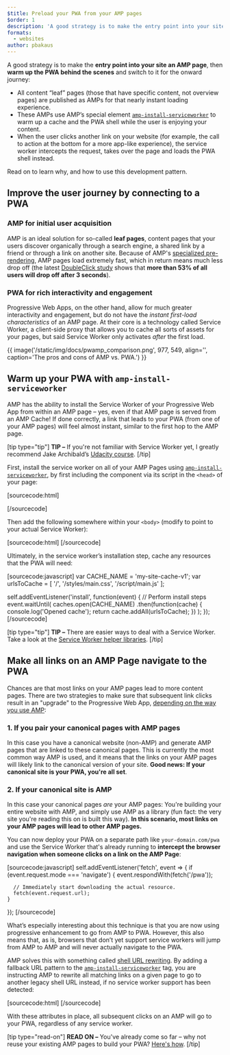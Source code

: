 ```yaml
---
$title: Preload your PWA from your AMP pages
$order: 1
description: 'A good strategy is to make the entry point into your site an AMP page, then warm up the PWA behind the scenes and switch to ...'
formats:
  - websites
author: pbakaus
---
```


A good strategy is to make the **entry point into your site an AMP page**, then **warm up the PWA behind the scenes** and switch to it for the onward journey:

* All content “leaf” pages (those that have specific content, not overview pages) are published as AMPs for that nearly instant loading experience.
* These AMPs use AMP’s special element [`amp-install-serviceworker`](../../../documentation/components/reference/amp-install-serviceworker.md) to warm up a cache and the PWA shell while the user is enjoying your content.
* When the user clicks another link on your website (for example, the call to action at the bottom for a more app-like experience), the service worker intercepts the request, takes over the page and loads the PWA shell instead.

Read on to learn why, and how to use this development pattern.

## Improve the user journey by connecting to a PWA

### AMP for initial user acquisition

AMP is an ideal solution for so-called **leaf pages**, content pages that your users discover organically through a search engine, a shared link by a friend or through a link on another site. Because of AMP's [specialized pre-rendering](../../../about/how-amp-works.html), AMP pages load extremely fast, which in return means much less drop off (the latest [DoubleClick study](https://www.doubleclickbygoogle.com/articles/mobile-speed-matters/) shows that **more than 53% of all users will drop off after 3 seconds**).

### PWA for rich interactivity and engagement

Progressive Web Apps, on the other hand, allow for much greater interactivity and engagement, but do not have the *instant first-load characteristics* of an AMP page. At their core is a technology called Service Worker, a client-side proxy that allows you to cache all sorts of assets for your pages, but said Service Worker only activates *after* the first load.

{{ image('/static/img/docs/pwamp_comparison.png', 977, 549, align='', caption='The pros and cons of AMP vs. PWA.') }}

## Warm up your PWA with `amp-install-serviceworker`

AMP has the ability to install the Service Worker of your Progressive Web App from within an AMP page – yes, even if that AMP page is served from an AMP Cache! If done correctly, a link that leads to your PWA (from one of your AMP pages) will feel almost instant, similar to the first hop to the AMP page.

[tip type="tip"]
**TIP –** If you're not familiar with Service Worker yet, I greatly recommend Jake Archibald’s [Udacity course](https://www.udacity.com/course/offline-web-applications--ud899).
[/tip]

First, install the service worker on all of your AMP Pages using [`amp-install-serviceworker`](../../../documentation/components/reference/amp-install-serviceworker.md), by first including the component via its script in the `<head>` of your page:

[sourcecode:html]
<script async custom-element="amp-install-serviceworker"
  src="https://cdn.ampproject.org/v0/amp-install-serviceworker-0.1.js"></script>
[/sourcecode]

Then add the following somewhere within your `<body>` (modify to point to your actual Service Worker):

[sourcecode:html]
<amp-install-serviceworker
      src="https://www.your-domain.com/serviceworker.js"
      layout="nodisplay">
</amp-install-serviceworker>
[/sourcecode]

Ultimately, in the service worker’s installation step, cache any resources that the PWA will need:

[sourcecode:javascript]
var CACHE_NAME = 'my-site-cache-v1';
var urlsToCache = [
  '/',
  '/styles/main.css',
  '/script/main.js'
];

self.addEventListener('install', function(event) {
  // Perform install steps
  event.waitUntil(
    caches.open(CACHE_NAME)
      .then(function(cache) {
        console.log('Opened cache');
        return cache.addAll(urlsToCache);
      })
  );
});
[/sourcecode]

[tip type="tip"]
**TIP –** There are easier ways to deal with a Service Worker. Take a look at the [Service Worker helper libraries](https://github.com/GoogleChrome/sw-helpers).
[/tip]

## Make all links on an AMP Page navigate to the PWA

Chances are that most links on your AMP pages lead to more content pages. There are two strategies to make sure that subsequent link clicks result in an "upgrade" to the Progressive Web App, [depending on the way you use AMP](../../../documentation/guides-and-tutorials/optimize-measure/discovery.md):

### 1. If you pair your canonical pages with AMP pages

In this case you have a canonical website (non-AMP) and generate AMP pages that are linked to these canonical pages. This is currently the most common way AMP is used, and it means that the links on your AMP pages will likely link to the canonical version of your site. **Good news: If your canonical site is your PWA, you're all set**.

### 2. If your canonical site is AMP

In this case your canonical pages *are* your AMP pages: You're building your entire website with AMP, and simply use AMP as a library (fun fact: the very site you're reading this on is built this way). **In this scenario, most links on your AMP pages will lead to other AMP pages.**

You can now deploy your PWA on a separate path like `your-domain.com/pwa` and use the Service Worker that's already running to **intercept the browser navigation when someone clicks on a link on the AMP Page**:

[sourcecode:javascript]
self.addEventListener('fetch', event => {
    if (event.request.mode === 'navigate') {
      event.respondWith(fetch('/pwa'));

      // Immediately start downloading the actual resource.
      fetch(event.request.url);
    }

});
[/sourcecode]

What’s especially interesting about this technique is that you are now using progressive enhancement to go from AMP to PWA. However, this also means that, as is, browsers that don’t yet support service workers will jump from AMP to AMP and will never actually navigate to the PWA.

AMP solves this with something called [shell URL rewriting](../../../documentation/components/reference/amp-install-serviceworker.md#shell-url-rewrite). By adding a fallback URL pattern to the [`amp-install-serviceworker`](../../../documentation/components/reference/amp-install-serviceworker.md) tag, you are instructing AMP to rewrite all matching links on a given page to go to another legacy shell URL instead, if no service worker support has been detected:

[sourcecode:html]
<amp-install-serviceworker
      src="https://www.your-domain.com/serviceworker.js"
      layout="nodisplay"
      data-no-service-worker-fallback-url-match=".*"
      data-no-service-worker-fallback-shell-url="https://www.your-domain.com/pwa">
</amp-install-serviceworker>
[/sourcecode]

With these attributes in place, all subsequent clicks on an AMP will go to your PWA, regardless of any service worker.

[tip type="read-on"]
**READ ON –** You've already come so far – why not reuse your existing AMP pages to build your PWA? [Here's how](amp-in-pwa.md).
[/tip]
